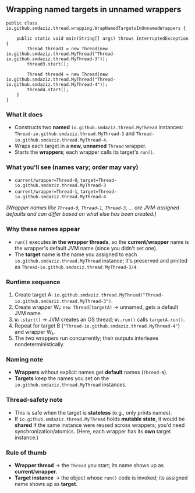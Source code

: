 ## Wrapping **named targets** in **unnamed wrappers**

```
public class io.github.smdaziz.thread.wrapping.WrapNamedTargetsInUnnamedWrappers {

    public static void main(String[] args) throws InterruptedException {
        Thread thread3 = new Thread(new io.github.smdaziz.thread.MyThread("Thread-io.github.smdaziz.thread.MyThread-3"));
        thread3.start();

        Thread thread4 = new Thread(new io.github.smdaziz.thread.MyThread("Thread-io.github.smdaziz.thread.MyThread-4"));
        thread4.start();
    }
}
```

### What it does
-   Constructs two **named** `io.github.smdaziz.thread.MyThread` instances: `Thread-io.github.smdaziz.thread.MyThread-3` and `Thread-io.github.smdaziz.thread.MyThread-4`.
-   Wraps each target in a **new, unnamed** `Thread` wrapper.
-   Starts the **wrappers**; each wrapper calls its target's `run()`.

### What you'll see (names vary; order may vary)
-   `current/wrapper=Thread-0`, `target=Thread-io.github.smdaziz.thread.MyThread-3`
-   `current/wrapper=Thread-1`, `target=Thread-io.github.smdaziz.thread.MyThread-4`

*(Wrapper names like `Thread-0`, `Thread-1`, `Thread-3`, ... are JVM-assigned defaults and can differ based on what else has been created.)*

### Why these names appear
-   `run()` executes **in the wrapper threads**, so the **current/wrapper** name is the wrapper's default JVM name (since you didn't set one).
-   The **target** name is the name you assigned to each `io.github.smdaziz.thread.MyThread` instance; it's preserved and printed as `Thread-io.github.smdaziz.thread.MyThread-3/4`.

### Runtime sequence
1.  Create target A: `io.github.smdaziz.thread.MyThread("Thread-io.github.smdaziz.thread.MyThread-3")`.
2.  Create wrapper W₁: `new Thread(targetA)` → unnamed, gets a default JVM name.
3.  `W₁.start()` → JVM creates an OS thread; `W₁.run()` calls `targetA.run()`.
4.  Repeat for target B (`"Thread-io.github.smdaziz.thread.MyThread-4"`) and wrapper W₂.
5.  The two wrappers run concurrently; their outputs interleave nondeterministically.

### Naming note
-   **Wrappers** without explicit names get **default** names (`Thread-N`).
-   **Targets** keep the names you set on the `io.github.smdaziz.thread.MyThread` instances.

### Thread-safety note
-   This is safe when the target is **stateless** (e.g., only prints names).
-   If `io.github.smdaziz.thread.MyThread` holds **mutable state**, it would be **shared** if the same instance were reused across wrappers; you'd need synchronization/atomics. (Here, each wrapper has its **own** target instance.)

### Rule of thumb
-   **Wrapper thread** → the `Thread` you start; its name shows up as **current/wrapper**.
-   **Target instance** → the object whose `run()` code is invoked; its assigned name shows up as **target**.
